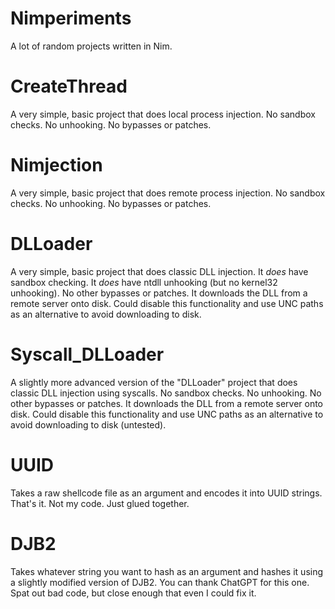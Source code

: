 # Nimperiments
A lot of random projects written in Nim.

# CreateThread
A very simple, basic project that does local process injection. No sandbox checks. No unhooking. No bypasses or patches. 

# Nimjection
A very simple, basic project that does remote process injection. No sandbox checks. No unhooking. No bypasses or patches.

# DLLoader
A very simple, basic project that does classic DLL injection. It _does_ have sandbox checking. It _does_ have ntdll unhooking (but no kernel32 unhooking). No other bypasses or patches. It downloads the DLL from a remote server onto disk. Could disable this functionality and use UNC paths as an alternative to avoid downloading to disk.

# Syscall_DLLoader
A slightly more advanced version of the "DLLoader" project that does classic DLL injection using syscalls. No sandbox checks. No unhooking. No other bypasses or patches. It downloads the DLL from a remote server onto disk. Could disable this functionality and use UNC paths as an alternative to avoid downloading to disk (untested).  

# UUID
Takes a raw shellcode file as an argument and encodes it into UUID strings. That's it. Not my code. Just glued together.

# DJB2
Takes whatever string you want to hash as an argument and hashes it using a slightly modified version of DJB2. You can thank ChatGPT for this one. Spat out bad code, but close enough that even I could fix it. 
